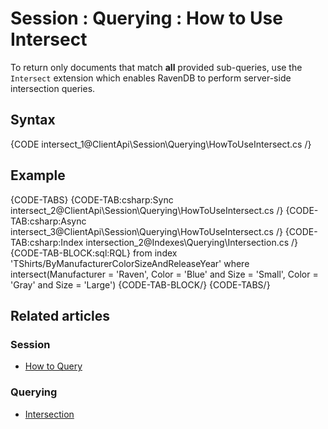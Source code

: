 # Session : Querying : How to Use Intersect

To return only documents that match **all** provided sub-queries, use the `Intersect` extension which enables RavenDB to perform server-side intersection queries.

## Syntax

{CODE intersect_1@ClientApi\Session\Querying\HowToUseIntersect.cs /}

## Example

{CODE-TABS}
{CODE-TAB:csharp:Sync intersect_2@ClientApi\Session\Querying\HowToUseIntersect.cs /}
{CODE-TAB:csharp:Async intersect_3@ClientApi\Session\Querying\HowToUseIntersect.cs /}
{CODE-TAB:csharp:Index intersection_2@Indexes\Querying\Intersection.cs /}
{CODE-TAB-BLOCK:sql:RQL}
from index 'TShirts/ByManufacturerColorSizeAndReleaseYear' 
where intersect(Manufacturer = 'Raven', Color = 'Blue' and Size = 'Small', Color = 'Gray' and Size = 'Large')
{CODE-TAB-BLOCK/}
{CODE-TABS/}

## Related articles

### Session

- [How to Query](../../../client-api/session/querying/how-to-query)

### Querying

- [Intersection](../../../indexes/querying/intersection)

